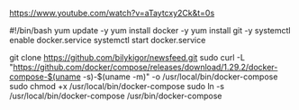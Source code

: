https://www.youtube.com/watch?v=aTaytcxy2Ck&t=0s

#!/bin/bash
yum update -y
yum install docker -y
yum install git -y
systemctl enable docker.service
systemctl start docker.service

git clone https://github.com/bilykigor/newsfeed.git
sudo curl -L "https://github.com/docker/compose/releases/download/1.29.2/docker-compose-$(uname -s)-$(uname -m)" -o /usr/local/bin/docker-compose
sudo chmod +x /usr/local/bin/docker-compose
sudo ln -s /usr/local/bin/docker-compose /usr/bin/docker-compose